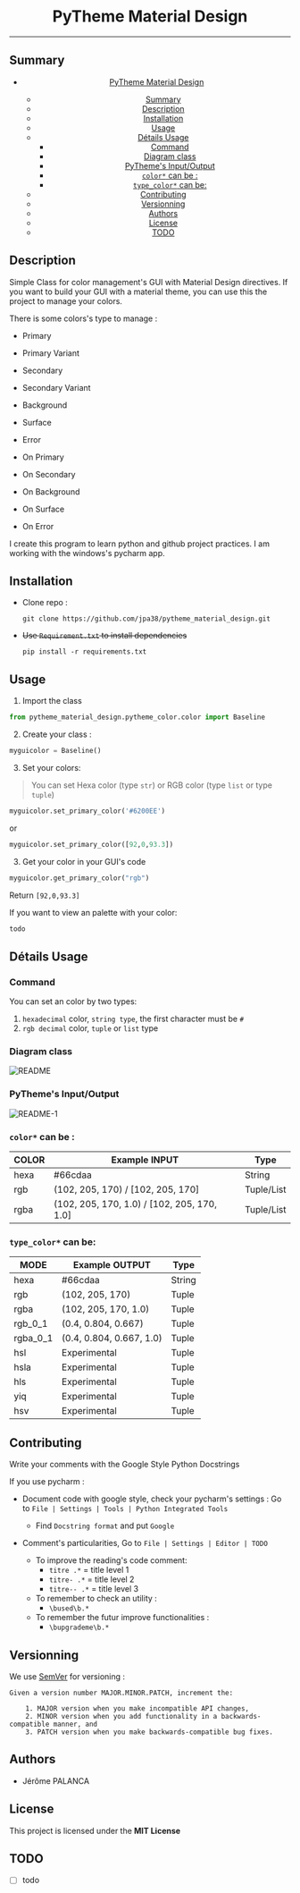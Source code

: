 

# <center>PyTheme Material Design

</center>

---

## Summary

- [<center>PyTheme Material Design](#centerpytheme-material-design)
  - [Summary](#summary)
  - [Description](#description)
  - [Installation](#installation)
  - [Usage](#usage)
  - [Détails Usage](#d%C3%A9tails-usage)
    - [Command](#command)
    - [Diagram class](#diagram-class)
    - [PyTheme's Input/Output](#pythemes-inputoutput)
    - [`color*` can be :](#color-can-be)
    - [`type_color*` can be:](#typecolor-can-be)
  - [Contributing](#contributing)
  - [Versionning](#versionning)
  - [Authors](#authors)
  - [License](#license)
  - [TODO](#todo)

## Description

Simple Class for color management's GUI with Material Design directives. If you want to build your GUI with a material theme, you can use this the project to manage your colors.

There is some colors's type to manage :
- Primary
- Primary Variant
- Secondary
- Secondary Variant
  
- Background
- Surface
- Error
  
- On Primary
- On Secondary
- On Background
- On Surface
- On Error


I create this program to learn python and github project practices.
I am working with the windows's pycharm app.

## Installation

- Clone repo :
  ```
  git clone https://github.com/jpa38/pytheme_material_design.git
  ```
- ~~Use `Requirement.txt` to install dependencies~~
  ```
  pip install -r requirements.txt
  ```

## Usage

1. Import the class
```python
from pytheme_material_design.pytheme_color.color import Baseline
 ```

2. Create your class :
```python
myguicolor = Baseline()
```

3. Set your colors:

> You can set Hexa color (type `str`) or RGB color (type `list` or type `tuple`)


```python
myguicolor.set_primary_color('#6200EE')
```
or
```python
myguicolor.set_primary_color([92,0,93.3])
```

3. Get your color in your GUI's code

```python
myguicolor.get_primary_color("rgb")
```
Return `[92,0,93.3]`

If you want to view an palette with your color:
```python
todo
```

## Détails Usage

### Command
You can set an color by two types:
1. `hexadecimal` color, `string type`, the first character must be `#`
2. `rgb decimal` color, `tuple` or `list` type

### Diagram class

![README](https://www.plantuml.com/plantuml/png/0/jLLTQuCm57qlz3_SD_V1T2zZCDfIDhQz5jht4kEj3Oj9IQuRClRV5tLWswarXVeYvfoJe-SU8a1zpIqnGtacnwE_5OW2ovb4U7ouXo-Hq3Q86Z0WGGvR5AijPXXOu99P6un73QLQWMTcKGg5yDqWOGWlMce3IzA6fHY63NO754iTyWf_0YaiDU1qUh39Mwuu2QsSVSa3ql3-ke9Qkx_fBQH8wvqH6JF5kiAl9l6CYXtMJpUJA9vTTma-cH5CqN2XHQvLukNLIBpTOiO_KgDpbNZOvMR3E0uNe37QN8okbVzqdEQCd9tgdBnACz_8d6Pm3AURlUnejcrhTiTRsRvIzsXQSXx4zl5ecqgVoV4qUhX7K-XXjlMmd-uNJKVxJbXuVEh_phMIVmuEQbI41ZPQbxT5GVj7-ZvnZYfnluXV "README")


<script>
    ```plantuml
        @startuml
        /'scale 750 width'/
        'title PyTheme's class'

        class Baseline {
        .. Color Storage..
        - tblo.color : list
        ==
        .. Function's list to GET color ..
        + get_primary_color(<b>type_color*</b>)
        + get_primary_variant_color(<b>type_color*</b>)
        + get_secondary_color(<b>type_color*</b>)
        + get_secondary_variant_color(<b>type_color*</b>)
        + get_background_color(<b>type_color*</b>)
        + get_surface_color(<b>type_color*</b>)
        + get_error_color(<b>type_color*</b>)
        + get_error_color(<b>type_color*</b>)
        + get_on_primary_color(<b>type_color*</b>)
        + get_on_secondary_color(<b>type_color*</b>)
        + get_on_background_color(<b>type_color*</b>)
        + get_on_surface_color(<b>type_color*</b>)
        + get_on_error_color(<b>type_color*</b>)
        ==
        .. Function's list to SET color ..
        + set_primary_color(<b>color*</b>)
        + set_primary_variant_color(<b>color*</b>)
        + set_secondary_color(<b>color*</b>)
        + set_secondary_variant_color(<b>color*</b>)
        + set_background_color(<b>color*</b>)
        + set_surface_color(<b>color*</b>)
        + set_error_color(<b>color*</b>)
        + set_on_primary_color(<b>color*</b>)
        + set_on_secondary_color(<b>color*</b>)
        + set_on_background_color(<b>color*</b>)
        + set_on_surface_color(<b>color*</b>)
        + set_on_error_color(<b>color*</b>)
        }

        center footer Pytheme's class

        @enduml
    ```
</script>

### PyTheme's Input/Output

![README-1](https://www.plantuml.com/plantuml/png/0/Kr2008VYaiIYajBS75ukg8W2WbMGc9oTc9wgu9HOd9gJcPUgO6FZuHhX69CNN5AKcPTkPwTGZL2CghKMmTG8SdUAoRErZSaBAIt8ILN8BrBmoImkqLJGrRL366sbu9bNK5g2f0rY5KWVn3g26e3sE99W4K8dN0waC1hiN5rTg2cnG0t-fIKeDg6gXxWJf07YJi8w80ubmGgG1WM3HssJ34dLHeOkZs0V4jM7aQG-qZEGW7e4AparhoIrI24jFnz41LI6PAJcfgeNGw9G7w9F8QIo81KvEXrIyrA0AHe0 "README-1")

<font color="white">
<script>
    ```plantuml
        @startuml
        
        package Baseline <<HEXA\nString>> {
            
        }
        (RGB\n==\nTuple or List) --> Baseline : Input
        (HEXA\n==\nString) --> Baseline : Input
        (RGBA\n==\nTuple or List) --> Baseline : Input

        Baseline --> [RGB\n--\nTuple] : Output
        Baseline --> [HEXA\n--\nString] : Output
        Baseline --> [RGBA\n--\nTuple] : Output
        Baseline --> [RGBA 0→1\n--\nTuple] : Output
        Baseline --> [RGB 0→1\n--\nTuple] : Output
        Baseline --> [HSL\n--\nTuple] : Output
        Baseline --> [HSV\n--\nTuple] : Output
        Baseline --> [YIQ\n--\nTuple] : Output
        
        center footer PyTheme's Input/Output Type

        @enduml
    ```

</script>
</font>

### `color*` can be :

| COLOR 	| Example **INPUT**                           	| Type       	|
|-------	|---------------------------------------------	|------------	|
| hexa  	| #66cdaa                                     	| String     	|
| rgb   	| (102, 205, 170) / [102, 205, 170]           	| Tuple/List 	|
| rgba  	| (102, 205, 170, 1.0) / [102, 205, 170, 1.0] 	| Tuple/List 	|


### `type_color*` can be:

| MODE     	| Example OUTPUT             	| Type   	|
|----------	|--------------------------	|--------	|
| hexa     	| #66cdaa                  	| String 	|
| rgb      	| (102, 205, 170)          	| Tuple  	|
| rgba     	| (102, 205, 170, 1.0)     	| Tuple  	|
| rgb_0_1  	| (0.4, 0.804, 0.667)      	| Tuple  	|
| rgba_0_1 	| (0.4, 0.804, 0.667, 1.0) 	| Tuple  	|
| hsl      	| Experimental             	| Tuple  	|
| hsla     	| Experimental             	| Tuple  	|
| hls      	| Experimental             	| Tuple  	|
| yiq      	| Experimental             	| Tuple  	|
| hsv      	| Experimental             	| Tuple  	|

## Contributing

Write your comments with the Google Style Python Docstrings

If you use pycharm :
- Document code with google style, check your pycharm's settings :
    Go to `File | Settings | Tools | Python Integrated Tools`
    - Find `Docstring format` and put  `Google`

- Comment's particularities, Go to `File | Settings | Editor | TODO`
    - To improve the reading's code comment:
        - `titre .*`  = title level 1
        - `titre- .*`  = title level 2
        - `titre-- .*`  = title level 3
    - To remember to check an utility :
        - `\bused\b.*`
    - To remember the futur improve functionalities :
        - `\bupgrademe\b.*`



## Versionning

We use [SemVer](http://semver.org/) for versioning :


    Given a version number MAJOR.MINOR.PATCH, increment the:

        1. MAJOR version when you make incompatible API changes,
        2. MINOR version when you add functionality in a backwards-compatible manner, and
        3. PATCH version when you make backwards-compatible bug fixes.

## Authors
- Jérôme PALANCA

## License

This project is licensed under the **MIT License**

## TODO
- [ ] todo
